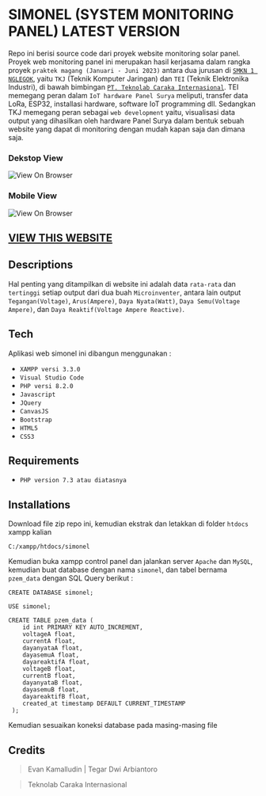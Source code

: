 # SIMONEL (SYSTEM MONITORING PANEL) LATEST VERSION

Repo ini berisi source code dari proyek website monitoring solar panel.
Proyek web monitoring panel ini merupakan hasil kerjasama dalam rangka proyek `praktek magang (Januari - Juni 2023)` antara dua jurusan di [`SMKN 1 NGLEGOK`](https://smkn1nglegok.sch.id/), yaitu `TKJ` (Teknik Komputer Jaringan) dan `TEI` (Teknik Elektronika Industri), di bawah bimbingan [`PT. Teknolab Caraka Internasional`](https://www.teknolab.biz.id/). TEI memegang peran dalam `IoT hardware Panel Surya` meliputi, transfer data LoRa, ESP32, installasi hardware, software IoT programming dll. Sedangkan TKJ memegang peran sebagai `web development` yaitu, visualisasi data output yang dihasilkan oleh hardware Panel Surya dalam bentuk sebuah website yang dapat di monitoring dengan mudah kapan saja dan dimana saja.

### Dekstop View
![View On Browser](https://i.postimg.cc/HWNMZ0w2/simonel-dash.png)

### Mobile View
![View On Browser](https://i.postimg.cc/151KmBMM/20230415-135720-COLLAGE.jpg)

## [VIEW THIS WEBSITE](https://simonel.xyz)


## Descriptions

Hal penting yang ditampilkan di website ini adalah data `rata-rata` dan `tertinggi` setiap output dari dua buah `Microinventer`, antara lain output `Tegangan(Voltage)`, `Arus(Ampere)`, `Daya Nyata(Watt)`, `Daya Semu(Voltage Ampere)`, dan `Daya Reaktif(Voltage Ampere Reactive)`.


## Tech

Aplikasi web simonel ini dibangun menggunakan :
- `XAMPP versi 3.3.0`
- `Visual Studio Code`
- `PHP versi 8.2.0`
- `Javascript`
- `JQuery`
- `CanvasJS`
- `Bootstrap`
- `HTML5`
- `CSS3`

## Requirements

- `PHP version 7.3 atau diatasnya`

## Installations

Download file zip repo ini, kemudian ekstrak dan letakkan di folder `htdocs` xampp kalian

```
C:/xampp/htdocs/simonel
```

Kemudian buka xampp control panel dan jalankan server `Apache` dan `MySQL`, kemudian buat database dengan nama `simonel`, dan tabel bernama `pzem_data` dengan SQL Query berikut :

```
CREATE DATABASE simonel;
```
```
USE simonel;
```
```
CREATE TABLE pzem_data (
    id int PRIMARY KEY AUTO_INCREMENT,
    voltageA float,
    currentA float,
    dayanyataA float,
    dayasemuA float,
    dayareaktifA float,
    voltageB float,
    currentB float,
    dayanyataB float,
    dayasemuB float,
    dayareaktifB float,
    created_at timestamp DEFAULT CURRENT_TIMESTAMP
 );
```

Kemudian sesuaikan koneksi database pada masing-masing file




## Credits

> Evan Kamalludin | Tegar Dwi Arbiantoro

> Teknolab Caraka Internasional
